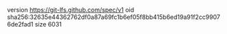 version https://git-lfs.github.com/spec/v1
oid sha256:32635e44362762df0a87a69fc1b6ef05f8bb415b6ed19a91f2cc99076de2fad1
size 6031
